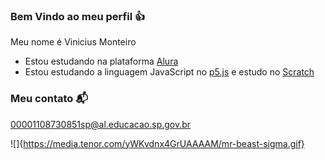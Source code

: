 ### Bem Vindo ao meu perfil  👍

Meu nome é Vinicius Monteiro
    
-  Estou estudando na plataforma [Alura](https://www.alura.com.br)
-  Estou estudando a linguagem JavaScript no [p5.js](https://p5js.org/) e estudo no [Scratch](https://scratch.mit.edu/)

### Meu contato 📬
00001108730851sp@al.educacao.sp.gov.br

![]{https://media.tenor.com/yWKvdnx4GrUAAAAM/mr-beast-sigma.gif}
